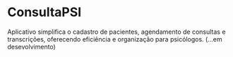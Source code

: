 # ConsultaPSI

Aplicativo simplifica o cadastro de pacientes, agendamento de consultas e transcrições, oferecendo eficiência e organização para psicólogos.
(...em desevolvimento)
